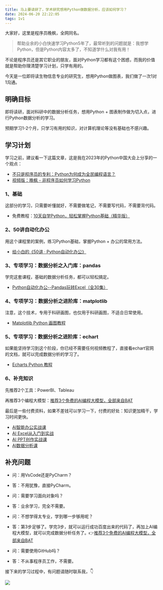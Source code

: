 ```yaml
---
title: 马上要读研了，学术研究想用Python做数据分析，应该如何学习？
date: 2024-06-20 22:22:05
tags: 1v1
---
```


大家好，这里是程序员晚枫，全网同名。

> 帮助业余的小白快速学习Python5年了，最常听到的问题就是：我想学Python，但是Python内容太多了，不知道学什么对我有用！


<!-- more -->

不论是程序员还是其它职业的朋友，面对Python学习都有这个困惑，而我的价值就是帮助你理清楚学习计划，只学有用的。

今天是一位即将读生物信息专业的研究生，想用Python做图表，我们做了一次1对1沟通。



## 明确目标

即将读研，面对科研中的数据分析任务，想用Python + 图表制作做为切入点，进行Python数据分析的学习。

预期学习1-2个月，只学习有用的知识，对计算机理论等没有基础也不感兴趣。



## 学习计划

学习之前，建议看一下这篇文章，这是我在2023年的Python中国大会上分享的一个观点：

- [不只是程序员的专利：Python为何成为全民编程语言？](https://mp.weixin.qq.com/s/yZDZDa7-6A6XkC6kxHTB5w)
- [视频版：晚枫 - 非程序员如何学习Python](https://www.bilibili.com/video/BV1zJ4m1x7WZ/?spm_id_from=333.337.search-card.all.click&vd_source=ca20bb8763fcb18660aa74d7a87234fa)


### 1、基础

这部分的学习，只需要听懂就好，不需要做笔记，不需要写代码，不需要背代码。

- 免费教程：[10天自学Python，轻松掌握Python基础（精华版）](https://www.bilibili.com/video/BV1MM4y1G76j/?spm_id_from=333.999.0.0)

### 2、50讲自动化办公
用这个课程里的案例，练习Python基础，掌握Python + 办公的常用方法。

- [给小白的《50讲 · Python自动化办公》](https://www.python-office.com/course/50-python-office.html)

### 3、专项学习：数据分析之入门库：pandas

学完这套课程，基础的数据分析任务，都可以轻松搞定。

- [Python自动化办公--Pandas玩转Excel（全30集）](https://www.bilibili.com/video/BV1hk4y1C73S/?spm_id_from=333.999.0.0&vd_source=ca20bb8763fcb18660aa74d7a87234fa)

### 4、专项学习：数据分析之进阶库：matplotlib

注意，这个技术，专用于科研画图，也仅用于科研画图，不适合日常使用。

- [Matplotlib Python 画图教程](https://www.bilibili.com/video/BV1Jx411L7LU/?spm_id_from=333.337.search-card.all.click&vd_source=ca20bb8763fcb18660aa74d7a87234fa)

### 5、专项学习：数据分析之进阶库：echart

如果能坚持学习到这个阶段，你已经不需要任何视频教程了，直接看echart官网的文档，就可以完成数据分析的学习了。

- [Echarts Python 教程](https://pyecharts.org/#/zh-cn/)

### 6、补充知识

先推荐2个工具：PowerBI、Tableau

再推荐3个编程大模型：[推荐3个免费的AI编程大模型，全部来自BAT](https://mp.weixin.qq.com/s/_jx0TU3vS1kyNh8Oj27tPA)

最后是一些付费资料，如果不差钱可以学习一下，付费的好处：知识更加精干，学习时间更快。

- [AI智能办公实战课](http://gk.link/a/12ohR)
- [AI Excel从入门到实战](http://gk.link/a/12ohQ)
- [AI PPT创作实战课](http://gk.link/a/12ohS)
- [AI数据分析课](http://gk.link/a/12mEG)


## 补充问题

- 问：用VsCode还是PyCharm？
- 答：不用犹豫，直接PyCharm。

- 问：需要学习面向对象吗？
- 答：业余学习，完全不需要。

- 问：不想学得太专业，学到哪一步够用呢？
- 答：第3步足够了。学完3步，就可以运行成功百度出来的代码了，再加上AI编程大模型，就可以完成数据分析任务了。👉[推荐3个免费的AI编程大模型，全部来自BAT](https://mp.weixin.qq.com/s/_jx0TU3vS1kyNh8Oj27tPA)

- 问：需要使用GitHub吗？
- 答：不从事程序员工作，不需要。

接下来的学习过程中，有问题请随时联系我，👇

![](https://www.python-office.com/assets/img/qr-code.842c35b6.jpg)